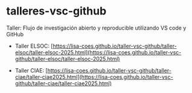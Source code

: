 # talleres-vsc-github

Taller:  Flujo de investigación abierto y reproducible utilizando VS code y GitHub

- Taller ELSOC: [https://lisa-coes.github.io/taller-vsc-github/taller-elsoc/taller-elsoc-2025.html](https://lisa-coes.github.io/taller-vsc-github/taller-elsoc/taller-elsoc-2025.html)

- Taller CIAE: [https://lisa-coes.github.io/taller-vsc-github/taller-ciae/taller-ciae2025.html](https://lisa-coes.github.io/taller-vsc-github/taller-ciae/taller-ciae2025.html)
